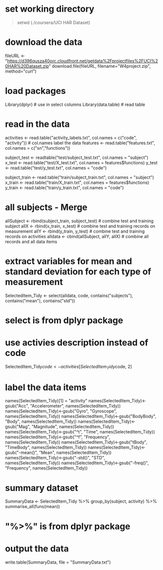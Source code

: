 
# set working directory
> setwd (./coursera/UCI HAR Dataset)

# download the data
fileURL <- "https://d396qusza40orc.cloudfront.net/getdata%2Fprojectfiles%2FUCI%20HAR%20Dataset.zip"
download.file(fileURL, filename="W4project.zip", method="curl")

# load packages
Library(dplyr) # use in select columns
Library(data.table) # read table

# read in the data
activities <- read.table("activity_labels.txt", col.names = c("code", "activity")) # col.names label the data
features <- read.table("features.txt", col.names = c("sn","functions"))

subject_test <- readtable("test/subject_test.txt", col.names = "subject")
x_test <- read.table("test/X_test.txt", col.names = features$functions)
y_test <- read.table("test/y_test.txt", col.names = "code")

subject_train <- read.table("train/subject_train.txt", col.names = "subject")
x_train <- read.table("train/X_train.txt", col.names = features$functions)
y_train <- read.table("train/y_train.txt", col.names = "code")


# all subjects - Merge
allSubject <- rbind(subject_train, subject_test) # combine test and training subject 
allX <- rbind(x_train, x_test) # combine test and training records on measurement
allY <- rbind(y_train, y_test) # combine test and training records on activities
alldata <- cbind(allSubject, allY, allX) # combine all records and all data items

# extract variables for mean and standard deviation for each type of measurement
SelectedItem_Tidy <- select(alldata, code, contains("subjects"), contains("mean"), contains("std"))
# select is from dplyr package

# use activies description instead of code
SelectedItem_Tidy$code <- activities[SelectedItem_Tidy$code, 2]

# label the data items
names(SelectedItem_Tidy)[1] = "activity" 
names(SelectedItem_Tidy)<-gsub("Acc", "Accelerometer", names(SelectedItem_Tidy))
names(SelectedItem_Tidy)<-gsub("Gyro", "Gyroscope", names(SelectedItem_Tidy))
names(SelectedItem_Tidy)<-gsub("BodyBody", "Body", names(SelectedItem_Tidy))
names(SelectedItem_Tidy)<-gsub("Mag", "Magnitude", names(SelectedItem_Tidy))
names(SelectedItem_Tidy)<-gsub("^t", "Time", names(SelectedItem_Tidy))
names(SelectedItem_Tidy)<-gsub("^f", "Frequency", names(SelectedItem_Tidy))
names(SelectedItem_Tidy)<-gsub("tBody", "TimeBody", names(SelectedItem_Tidy))
names(SelectedItem_Tidy)<-gsub("-mean()", "Mean", names(SelectedItem_Tidy))
names(SelectedItem_Tidy)<-gsub("-std()", "STD", names(SelectedItem_Tidy))
names(SelectedItem_Tidy)<-gsub("-freq()", "Frequency", names(SelectedItem_Tidy))

# summary dataset
SummaryData <- SelectedItem_Tidy %>% 
  group_by(subject, activity) %>%
  summarise_all(funs(mean))
# "%>%" is from dplyr package

# output the data
write.table(SummaryData, file = "SummaryData.txt")
